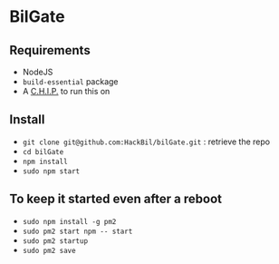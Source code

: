 BilGate
===========

## Requirements

- NodeJS
- `build-essential` package
- A [C.H.I.P.](https://docs.getchip.com/chip.html) to run this on

Install
---------
* `git clone git@github.com:HackBil/bilGate.git` : retrieve the repo
* `cd bilGate`
* `npm install`
* `sudo npm start`

## To keep it started even after a reboot

- `sudo npm install -g pm2`
- `sudo pm2 start npm -- start`
- `sudo pm2 startup`
- `sudo pm2 save`